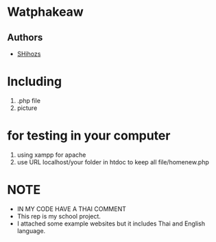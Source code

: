 # Watphakeaw

## Authors
- [SHihozs](https://github.com/SHihozs)

# Including
  1) .php file
  2)  picture

# for testing in your computer
  1) using xampp for apache 
  2) use URL localhost/your folder in htdoc to keep all file/homenew.php

# NOTE
 - IN MY CODE HAVE A THAI COMMENT
 - This rep is my school project.
 - I attached some example websites but it includes Thai and English language.


